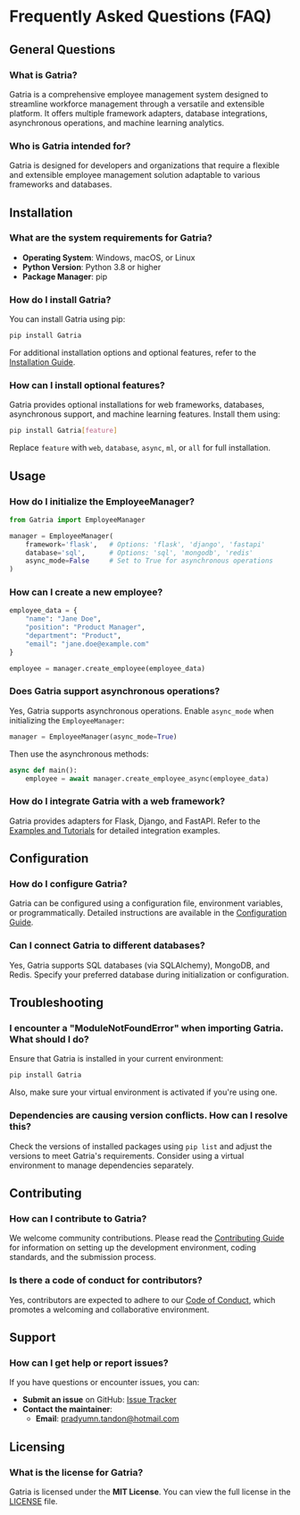 
# Frequently Asked Questions (FAQ)

## General Questions

### What is Gatria?

Gatria is a comprehensive employee management system designed to streamline workforce management through a versatile and extensible platform. It offers multiple framework adapters, database integrations, asynchronous operations, and machine learning analytics.

### Who is Gatria intended for?

Gatria is designed for developers and organizations that require a flexible and extensible employee management solution adaptable to various frameworks and databases.

## Installation

### What are the system requirements for Gatria?

- **Operating System**: Windows, macOS, or Linux
- **Python Version**: Python 3.8 or higher
- **Package Manager**: pip

### How do I install Gatria?

You can install Gatria using pip:

```bash
pip install Gatria
```

For additional installation options and optional features, refer to the [Installation Guide](./installation.md).

### How can I install optional features?

Gatria provides optional installations for web frameworks, databases, asynchronous support, and machine learning features. Install them using:

```bash
pip install Gatria[feature]
```

Replace `feature` with `web`, `database`, `async`, `ml`, or `all` for full installation.

## Usage

### How do I initialize the EmployeeManager?

```python
from Gatria import EmployeeManager

manager = EmployeeManager(
    framework='flask',   # Options: 'flask', 'django', 'fastapi'
    database='sql',      # Options: 'sql', 'mongodb', 'redis'
    async_mode=False     # Set to True for asynchronous operations
)
```

### How can I create a new employee?

```python
employee_data = {
    "name": "Jane Doe",
    "position": "Product Manager",
    "department": "Product",
    "email": "jane.doe@example.com"
}

employee = manager.create_employee(employee_data)
```

### Does Gatria support asynchronous operations?

Yes, Gatria supports asynchronous operations. Enable `async_mode` when initializing the `EmployeeManager`:

```python
manager = EmployeeManager(async_mode=True)
```

Then use the asynchronous methods:

```python
async def main():
    employee = await manager.create_employee_async(employee_data)
```

### How do I integrate Gatria with a web framework?

Gatria provides adapters for Flask, Django, and FastAPI. Refer to the [Examples and Tutorials](./examples.md) for detailed integration examples.

## Configuration

### How do I configure Gatria?

Gatria can be configured using a configuration file, environment variables, or programmatically. Detailed instructions are available in the [Configuration Guide](./configuration.md).

### Can I connect Gatria to different databases?

Yes, Gatria supports SQL databases (via SQLAlchemy), MongoDB, and Redis. Specify your preferred database during initialization or configuration.

## Troubleshooting

### I encounter a "ModuleNotFoundError" when importing Gatria. What should I do?

Ensure that Gatria is installed in your current environment:

```bash
pip install Gatria
```

Also, make sure your virtual environment is activated if you're using one.

### Dependencies are causing version conflicts. How can I resolve this?

Check the versions of installed packages using `pip list` and adjust the versions to meet Gatria's requirements. Consider using a virtual environment to manage dependencies separately.

## Contributing

### How can I contribute to Gatria?

We welcome community contributions. Please read the [Contributing Guide](./contributing.md) for information on setting up the development environment, coding standards, and the submission process.

### Is there a code of conduct for contributors?

Yes, contributors are expected to adhere to our [Code of Conduct](./CODE_OF_CONDUCT.md), which promotes a welcoming and collaborative environment.

## Support

### How can I get help or report issues?

If you have questions or encounter issues, you can:

- **Submit an issue** on GitHub: [Issue Tracker](https://github.com/Kanopusdev/Gatria/issues)
- **Contact the maintainer**:
  - **Email**: pradyumn.tandon@hotmail.com

## Licensing

### What is the license for Gatria?

Gatria is licensed under the **MIT License**. You can view the full license in the [LICENSE](../LICENSE) file.